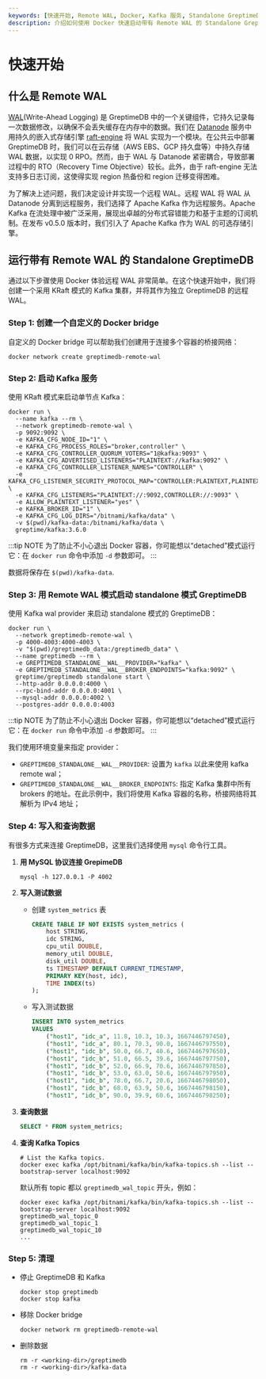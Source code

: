 ```yaml
---
keywords: [快速开始, Remote WAL, Docker, Kafka 服务, Standalone GreptimeDB, 数据写入, 数据查询, Kafka Topics]
description: 介绍如何使用 Docker 快速启动带有 Remote WAL 的 Standalone GreptimeDB，包括创建自定义 Docker bridge、启动 Kafka 服务和 GreptimeDB。
---
```


# 快速开始

## 什么是 Remote WAL

[WAL](/contributor-guide/datanode/wal.md#introduction)(Write-Ahead Logging) 是 GreptimeDB 中的一个关键组件，它持久记录每一次数据修改，以确保不会丢失缓存在内存中的数据。我们在  [Datanode](/user-guide/concepts/why-greptimedb.md)  服务中用持久的嵌入式存储引擎 [raft-engine](https://github.com/tikv/raft-engine) 将 WAL 实现为一个模块。在公共云中部署 GreptimeDB 时，我们可以在云存储（AWS EBS、GCP 持久盘等）中持久存储 WAL 数据，以实现 0 RPO。然而，由于 WAL 与 Datanode 紧密耦合，导致部署过程中的 RTO（Recovery Time Objective）较长。此外，由于 raft-engine 无法支持多日志订阅，这使得实现 region 热备份和 region 迁移变得困难。

为了解决上述问题，我们决定设计并实现一个远程 WAL。远程 WAL 将 WAL 从 Datanode 分离到远程服务，我们选择了 Apache Kafka 作为远程服务。Apache Kafka 在流处理中被广泛采用，展现出卓越的分布式容错能力和基于主题的订阅机制。在发布 v0.5.0 版本时，我们引入了 Apache Kafka 作为 WAL 的可选存储引擎。


## 运行带有 Remote WAL 的 Standalone GreptimeDB

通过以下步骤使用 Docker 体验远程 WAL 非常简单。在这个快速开始中，我们将创建一个采用 KRaft 模式的 Kafka 集群，并将其作为独立 GreptimeDB 的远程 WAL。

### Step 1:  创建一个自定义的 Docker bridge

自定义的 Docker bridge 可以帮助我们创建用于连接多个容器的桥接网络：

```
docker network create greptimedb-remote-wal
```

### Step 2: 启动 Kafka 服务

使用 KRaft 模式来启动单节点 Kafka：

```
docker run \
  --name kafka --rm \
  --network greptimedb-remote-wal \
  -p 9092:9092 \
  -e KAFKA_CFG_NODE_ID="1" \
  -e KAFKA_CFG_PROCESS_ROLES="broker,controller" \
  -e KAFKA_CFG_CONTROLLER_QUORUM_VOTERS="1@kafka:9093" \
  -e KAFKA_CFG_ADVERTISED_LISTENERS="PLAINTEXT://kafka:9092" \
  -e KAFKA_CFG_CONTROLLER_LISTENER_NAMES="CONTROLLER" \
  -e KAFKA_CFG_LISTENER_SECURITY_PROTOCOL_MAP="CONTROLLER:PLAINTEXT,PLAINTEXT:PLAINTEXT" \
  -e KAFKA_CFG_LISTENERS="PLAINTEXT://:9092,CONTROLLER://:9093" \
  -e ALLOW_PLAINTEXT_LISTENER="yes" \
  -e KAFKA_BROKER_ID="1" \
  -e KAFKA_CFG_LOG_DIRS="/bitnami/kafka/data" \
  -v $(pwd)/kafka-data:/bitnami/kafka/data \
  greptime/kafka:3.6.0
```

:::tip NOTE
为了防止不小心退出 Docker 容器，你可能想以“detached”模式运行它：在 `docker run` 命令中添加 `-d` 参数即可。
:::

数据将保存在 `$(pwd)/kafka-data`.

### Step 3: 用 Remote WAL 模式启动 standalone 模式 GreptimeDB

使用 Kafka wal provider 来启动 standalone 模式的 GreptimeDB：

```
docker run \
  --network greptimedb-remote-wal \
  -p 4000-4003:4000-4003 \
  -v "$(pwd)/greptimedb_data:/greptimedb_data" \
  --name greptimedb --rm \
  -e GREPTIMEDB_STANDALONE__WAL__PROVIDER="kafka" \
  -e GREPTIMEDB_STANDALONE__WAL__BROKER_ENDPOINTS="kafka:9092" \
  greptime/greptimedb standalone start \
  --http-addr 0.0.0.0:4000 \
  --rpc-bind-addr 0.0.0.0:4001 \
  --mysql-addr 0.0.0.0:4002 \
  --postgres-addr 0.0.0.0:4003
```

:::tip NOTE
为了防止不小心退出 Docker 容器，你可能想以“detached”模式运行它：在 `docker run` 命令中添加 `-d` 参数即可。
:::

我们使用环境变量来指定 provider：

- `GREPTIMEDB_STANDALONE__WAL__PROVIDER`: 设置为 `kafka` 以此来使用 kafka remote wal；
- `GREPTIMEDB_STANDALONE__WAL__BROKER_ENDPOINTS`: 指定 Kafka 集群中所有 brokers 的地址。在此示例中，我们将使用 Kafka 容器的名称，桥接网络将其解析为 IPv4 地址；

### Step 4: 写入和查询数据

有很多方式来连接 GreptimeDB，这里我们选择使用 `mysql` 命令行工具。

1. **用 MySQL 协议连接 GrepimeDB**

   ```
   mysql -h 127.0.0.1 -P 4002 
   ```


2. **写入测试数据**

   - 创建 `system_metrics` 表
   
     ```sql
     CREATE TABLE IF NOT EXISTS system_metrics (
         host STRING,
         idc STRING,
         cpu_util DOUBLE,
         memory_util DOUBLE,
         disk_util DOUBLE,
         ts TIMESTAMP DEFAULT CURRENT_TIMESTAMP,
         PRIMARY KEY(host, idc),
         TIME INDEX(ts)
     );
     ```
   
   - 写入测试数据
   
     ```sql
     INSERT INTO system_metrics
     VALUES
         ("host1", "idc_a", 11.8, 10.3, 10.3, 1667446797450),
         ("host1", "idc_a", 80.1, 70.3, 90.0, 1667446797550),
         ("host1", "idc_b", 50.0, 66.7, 40.6, 1667446797650),
         ("host1", "idc_b", 51.0, 66.5, 39.6, 1667446797750),
         ("host1", "idc_b", 52.0, 66.9, 70.6, 1667446797850),
         ("host1", "idc_b", 53.0, 63.0, 50.6, 1667446797950),
         ("host1", "idc_b", 78.0, 66.7, 20.6, 1667446798050),
         ("host1", "idc_b", 68.0, 63.9, 50.6, 1667446798150),
         ("host1", "idc_b", 90.0, 39.9, 60.6, 1667446798250);
     ```

3. **查询数据**

   ```sql
   SELECT * FROM system_metrics;
   ```

4. **查询 Kafka Topics**

   ```
   # List the Kafka topics.
   docker exec kafka /opt/bitnami/kafka/bin/kafka-topics.sh --list --bootstrap-server localhost:9092
   ```

   默认所有 topic 都以 `greptimedb_wal_topic`  开头，例如：

   ```
   docker exec kafka /opt/bitnami/kafka/bin/kafka-topics.sh --list --bootstrap-server localhost:9092
   greptimedb_wal_topic_0
   greptimedb_wal_topic_1
   greptimedb_wal_topic_10
   ...

### Step 5: 清理

- 停止 GreptimeDB 和 Kafka

  ```
  docker stop greptimedb
  docker stop kafka
  ```

- 移除 Docker bridge

  ```
  docker network rm greptimedb-remote-wal 
  ```

- 删除数据

  ```
  rm -r <working-dir>/greptimedb
  rm -r <working-dir>/kafka-data
  ```
